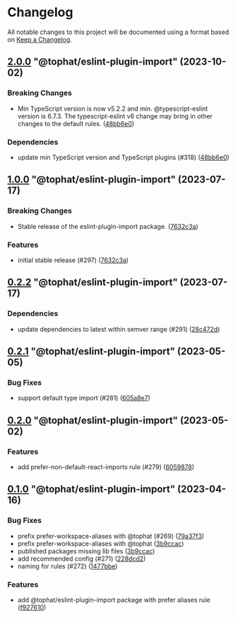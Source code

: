 # Changelog

All notable changes to this project will be documented using a format based on [Keep a Changelog](https://keepachangelog.com/en/1.0.0/).

<!-- MONODEPLOY:BELOW -->

## [2.0.0](https://github.com/tophat/eslint-config/compare/@tophat/eslint-plugin-import@1.0.0...@tophat/eslint-plugin-import@2.0.0) "@tophat/eslint-plugin-import" (2023-10-02)<a name="2.0.0"></a>

### Breaking Changes

* Min TypeScript version is now v5.2.2 and min. @typescript-eslint version is 6.7.3. The typescript-eslint v6 change may bring in other changes to the default rules. ([48bb6e0](https://github.com/tophat/eslint-config/commits/48bb6e0))

### Dependencies

* update min TypeScript version and TypeScript plugins (#318) ([48bb6e0](https://github.com/tophat/eslint-config/commits/48bb6e0))




## [1.0.0](https://github.com/tophat/eslint-config/compare/@tophat/eslint-plugin-import@0.2.2...@tophat/eslint-plugin-import@1.0.0) "@tophat/eslint-plugin-import" (2023-07-17)<a name="1.0.0"></a>

### Breaking Changes

* Stable release of the eslint-plugin-import package. ([7632c3a](https://github.com/tophat/eslint-config/commits/7632c3a))

### Features

* initial stable release (#297) ([7632c3a](https://github.com/tophat/eslint-config/commits/7632c3a))




## [0.2.2](https://github.com/tophat/eslint-config/compare/@tophat/eslint-plugin-import@0.2.1...@tophat/eslint-plugin-import@0.2.2) "@tophat/eslint-plugin-import" (2023-07-17)<a name="0.2.2"></a>

### Dependencies

* update dependencies to latest within semver range (#291) ([28c472d](https://github.com/tophat/eslint-config/commits/28c472d))




## [0.2.1](https://github.com/tophat/eslint-config/compare/@tophat/eslint-plugin-import@0.2.0...@tophat/eslint-plugin-import@0.2.1) "@tophat/eslint-plugin-import" (2023-05-05)<a name="0.2.1"></a>

### Bug Fixes

* support default type import (#281) ([605a8e7](https://github.com/tophat/eslint-config/commits/605a8e7))




## [0.2.0](https://github.com/tophat/eslint-config/compare/@tophat/eslint-plugin-import@0.1.0...@tophat/eslint-plugin-import@0.2.0) "@tophat/eslint-plugin-import" (2023-05-02)<a name="0.2.0"></a>

### Features

* add prefer-non-default-react-imports rule (#279) ([6059878](https://github.com/tophat/eslint-config/commits/6059878))




## [0.1.0](https://github.com/tophat/eslint-config/compare/@tophat/eslint-plugin-import@0.1.0-rc.0...@tophat/eslint-plugin-import@0.1.0) "@tophat/eslint-plugin-import" (2023-04-16)<a name="0.1.0"></a>

### Bug Fixes

* prefix prefer-workspace-aliases with @tophat (#269) ([79a37f3](https://github.com/tophat/eslint-config/commits/79a37f3))
* prefix prefer-workspace-aliases with @tophat ([3b9ccac](https://github.com/tophat/eslint-config/commits/3b9ccac))
* published packages missing lib files ([3b9ccac](https://github.com/tophat/eslint-config/commits/3b9ccac))
* add recommended config (#271) ([228dcd2](https://github.com/tophat/eslint-config/commits/228dcd2))
* naming for rules (#272) ([1477bbe](https://github.com/tophat/eslint-config/commits/1477bbe))

### Features

* add @tophat/eslint-plugin-import package with prefer aliases rule ([f927610](https://github.com/tophat/eslint-config/commits/f927610))



